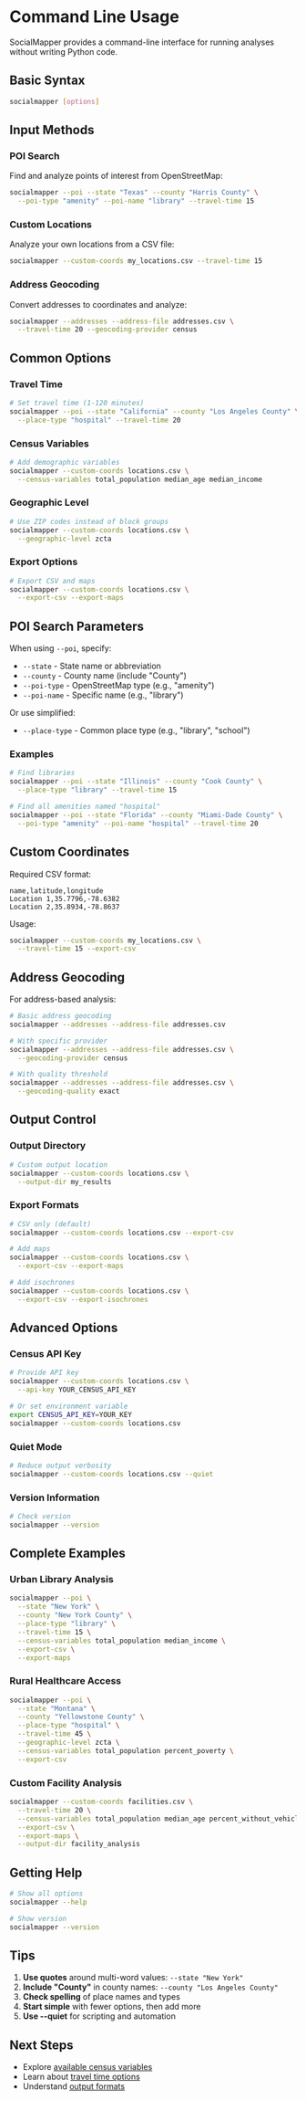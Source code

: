 # Command Line Usage

SocialMapper provides a command-line interface for running analyses without writing Python code.

## Basic Syntax

```bash
socialmapper [options]
```

## Input Methods

### POI Search

Find and analyze points of interest from OpenStreetMap:

```bash
socialmapper --poi --state "Texas" --county "Harris County" \
  --poi-type "amenity" --poi-name "library" --travel-time 15
```

### Custom Locations

Analyze your own locations from a CSV file:

```bash
socialmapper --custom-coords my_locations.csv --travel-time 15
```

### Address Geocoding

Convert addresses to coordinates and analyze:

```bash
socialmapper --addresses --address-file addresses.csv \
  --travel-time 20 --geocoding-provider census
```

## Common Options

### Travel Time
```bash
# Set travel time (1-120 minutes)
socialmapper --poi --state "California" --county "Los Angeles County" \
  --place-type "hospital" --travel-time 20
```

### Census Variables
```bash
# Add demographic variables
socialmapper --custom-coords locations.csv \
  --census-variables total_population median_age median_income
```

### Geographic Level
```bash
# Use ZIP codes instead of block groups
socialmapper --custom-coords locations.csv \
  --geographic-level zcta
```

### Export Options
```bash
# Export CSV and maps
socialmapper --custom-coords locations.csv \
  --export-csv --export-maps
```

## POI Search Parameters

When using `--poi`, specify:

- `--state` - State name or abbreviation
- `--county` - County name (include "County")
- `--poi-type` - OpenStreetMap type (e.g., "amenity")
- `--poi-name` - Specific name (e.g., "library")

Or use simplified:
- `--place-type` - Common place type (e.g., "library", "school")

### Examples

```bash
# Find libraries
socialmapper --poi --state "Illinois" --county "Cook County" \
  --place-type "library" --travel-time 15

# Find all amenities named "hospital"
socialmapper --poi --state "Florida" --county "Miami-Dade County" \
  --poi-type "amenity" --poi-name "hospital" --travel-time 20
```

## Custom Coordinates

Required CSV format:
```csv
name,latitude,longitude
Location 1,35.7796,-78.6382
Location 2,35.8934,-78.8637
```

Usage:
```bash
socialmapper --custom-coords my_locations.csv \
  --travel-time 15 --export-csv
```

## Address Geocoding

For address-based analysis:

```bash
# Basic address geocoding
socialmapper --addresses --address-file addresses.csv

# With specific provider
socialmapper --addresses --address-file addresses.csv \
  --geocoding-provider census

# With quality threshold
socialmapper --addresses --address-file addresses.csv \
  --geocoding-quality exact
```

## Output Control

### Output Directory
```bash
# Custom output location
socialmapper --custom-coords locations.csv \
  --output-dir my_results
```

### Export Formats
```bash
# CSV only (default)
socialmapper --custom-coords locations.csv --export-csv

# Add maps
socialmapper --custom-coords locations.csv \
  --export-csv --export-maps

# Add isochrones
socialmapper --custom-coords locations.csv \
  --export-csv --export-isochrones
```

## Advanced Options

### Census API Key
```bash
# Provide API key
socialmapper --custom-coords locations.csv \
  --api-key YOUR_CENSUS_API_KEY

# Or set environment variable
export CENSUS_API_KEY=YOUR_KEY
socialmapper --custom-coords locations.csv
```

### Quiet Mode
```bash
# Reduce output verbosity
socialmapper --custom-coords locations.csv --quiet
```

### Version Information
```bash
# Check version
socialmapper --version
```

## Complete Examples

### Urban Library Analysis
```bash
socialmapper --poi \
  --state "New York" \
  --county "New York County" \
  --place-type "library" \
  --travel-time 15 \
  --census-variables total_population median_income \
  --export-csv \
  --export-maps
```

### Rural Healthcare Access
```bash
socialmapper --poi \
  --state "Montana" \
  --county "Yellowstone County" \
  --place-type "hospital" \
  --travel-time 45 \
  --geographic-level zcta \
  --census-variables total_population percent_poverty \
  --export-csv
```

### Custom Facility Analysis
```bash
socialmapper --custom-coords facilities.csv \
  --travel-time 20 \
  --census-variables total_population median_age percent_without_vehicle \
  --export-csv \
  --export-maps \
  --output-dir facility_analysis
```

## Getting Help

```bash
# Show all options
socialmapper --help

# Show version
socialmapper --version
```

## Tips

1. **Use quotes** around multi-word values: `--state "New York"`
2. **Include "County"** in county names: `--county "Los Angeles County"`
3. **Check spelling** of place names and types
4. **Start simple** with fewer options, then add more
5. **Use --quiet** for scripting and automation

## Next Steps

- Explore [available census variables](demographics.md)
- Learn about [travel time options](travel-time.md)
- Understand [output formats](exporting-results.md)